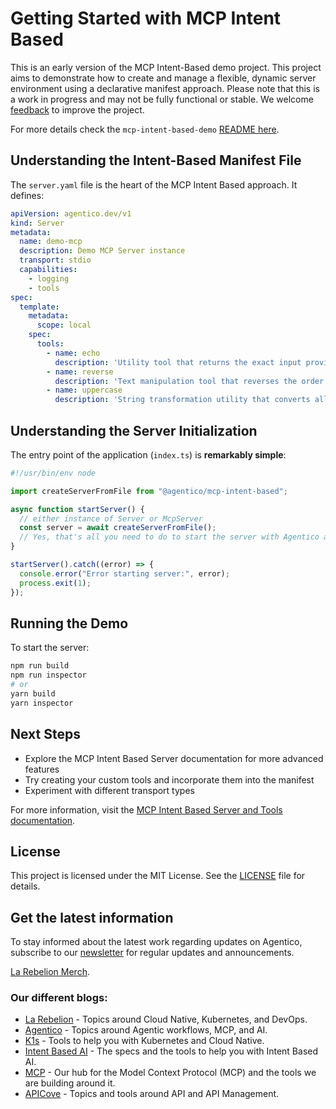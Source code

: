 # Getting Started with MCP Intent Based

This is an early version of the MCP Intent-Based demo project. This project aims to demonstrate how to create and manage a flexible, dynamic server environment using a declarative manifest approach. Please note that this is a work in progress and may not be fully functional or stable. We welcome [feedback](https://go.rebelion.la/contact-us) to improve the project.

For more details check the `mcp-intent-based-demo` [README here](./mcp-intent-based-demo/README.md).

## Understanding the Intent-Based Manifest File

The `server.yaml` file is the heart of the MCP Intent Based approach. It defines:

```yaml
apiVersion: agentico.dev/v1
kind: Server
metadata:
  name: demo-mcp
  description: Demo MCP Server instance
  transport: stdio
  capabilities:
    - logging
    - tools
spec:
  template:
    metadata:
      scope: local
    spec:
      tools:
        - name: echo
          description: 'Utility tool that returns the exact input provided to it...'
        - name: reverse
          description: 'Text manipulation tool that reverses the order of characters...'
        - name: uppercase
          description: 'String transformation utility that converts all alphabetic characters...'
```

## Understanding the Server Initialization

The entry point of the application (`index.ts`) is **remarkably simple**:

```typescript
#!/usr/bin/env node

import createServerFromFile from "@agentico/mcp-intent-based";

async function startServer() {
  // either instance of Server or McpServer
  const server = await createServerFromFile();
  // Yes, that's all you need to do to start the server with Agentico and Intent Base AI!!
}

startServer().catch((error) => {
  console.error("Error starting server:", error);
  process.exit(1);
});
```

## Running the Demo

To start the server:

```bash
npm run build
npm run inspector
# or
yarn build
yarn inspector
```

## Next Steps

- Explore the MCP Intent Based Server documentation for more advanced features
- Try creating your custom tools and incorporate them into the manifest
- Experiment with different transport types

For more information, visit the [MCP Intent Based Server and Tools documentation](https://agentico.dev/docs/mcp-intent-based).

## License
This project is licensed under the MIT License. See the [LICENSE](LICENSE) file for details.

## Get the latest information

To stay informed about the latest work regarding updates on Agentico, subscribe to our [newsletter](https://https://go.rebelion.la/agentico-news) for regular updates and announcements.

[La Rebelion Merch](https://go.rebelion.la/merch).

### Our different blogs:

- [La Rebelion](https://rebelion.la) - Topics around Cloud Native, Kubernetes, and DevOps.
- [Agentico](https://agentico.dev) - Topics around Agentic workflows, MCP, and AI.
- [K1s](https://k1s.sh) - Tools to help you with Kubernetes and Cloud Native.
- [Intent Based AI](https://intent-based.ai) - The specs and the tools to help you with Intent Based AI.
- [MCP](https://mcp.com.ai) - Our hub for the Model Context Protocol (MCP) and the tools we are building around it.
- [APICove](https://apicove.com) - Topics and tools around API and API Management.